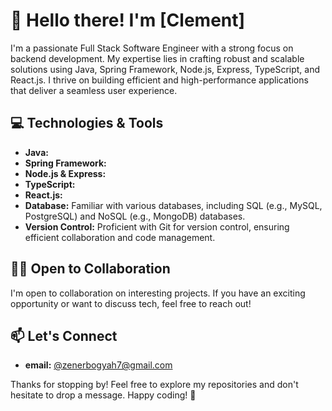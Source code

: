# 👋 Hello there! I'm [Clement]

I'm a passionate Full Stack Software Engineer with a strong focus on backend development. My expertise lies in crafting robust and scalable solutions using Java, Spring Framework, Node.js, Express, TypeScript, and React.js. I thrive on building efficient and high-performance applications that deliver a seamless user experience.

## 💻 Technologies & Tools

- **Java:**
- **Spring Framework:** 
- **Node.js & Express:** 
- **TypeScript:**
- **React.js:**
- **Database:** Familiar with various databases, including SQL (e.g., MySQL, PostgreSQL) and NoSQL (e.g., MongoDB) databases.
- **Version Control:** Proficient with Git for version control, ensuring efficient collaboration and code management.


## 👨‍💻 Open to Collaboration

I'm open to collaboration on interesting projects. If you have an exciting opportunity or want to discuss tech, feel free to reach out!

## 📫 Let's Connect

- **email:** [@zenerbogyah7@gmail.com](zenerbogyah7@gmail.com)

Thanks for stopping by! Feel free to explore my repositories and don't hesitate to drop a message. Happy coding! 🚀

<!---
Zena4L/Zena4L is a ✨ special ✨ repository because its `README.md` (this file) appears on your GitHub profile.
You can click the Preview link to take a look at your changes.
--->
